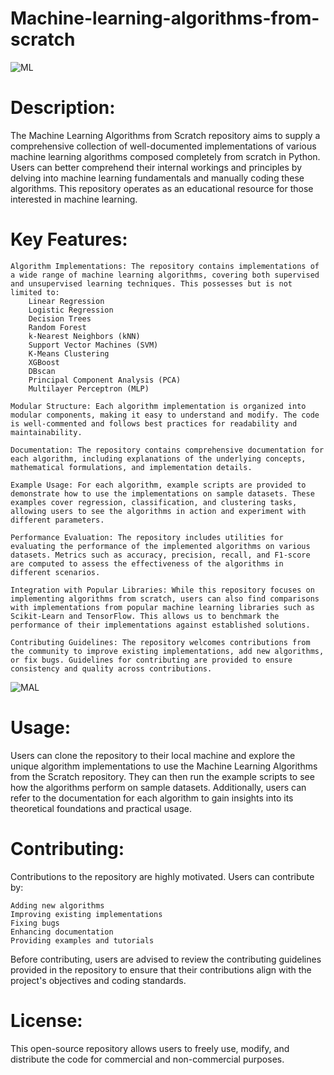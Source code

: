 # Machine-learning-algorithms-from-scratch
![ML](https://media.geeksforgeeks.org/wp-content/uploads/20230808130011/Machine-Learning-Algorithms1-(1).webp)
# Description:
The Machine Learning Algorithms from Scratch repository aims to supply a comprehensive collection of well-documented implementations of various machine learning algorithms composed completely from scratch in Python. Users can better comprehend their internal workings and principles by delving into machine learning fundamentals and manually coding these algorithms. This repository operates as an educational resource for those interested in machine learning.

# Key Features:

    Algorithm Implementations: The repository contains implementations of a wide range of machine learning algorithms, covering both supervised and unsupervised learning techniques. This possesses but is not limited to:
        Linear Regression
        Logistic Regression
        Decision Trees
        Random Forest
        k-Nearest Neighbors (kNN)
        Support Vector Machines (SVM)
        K-Means Clustering
        XGBoost
        DBscan
        Principal Component Analysis (PCA)
        Multilayer Perceptron (MLP)

    Modular Structure: Each algorithm implementation is organized into modular components, making it easy to understand and modify. The code is well-commented and follows best practices for readability and maintainability.

    Documentation: The repository contains comprehensive documentation for each algorithm, including explanations of the underlying concepts, mathematical formulations, and implementation details.
    
    Example Usage: For each algorithm, example scripts are provided to demonstrate how to use the implementations on sample datasets. These examples cover regression, classification, and clustering tasks, allowing users to see the algorithms in action and experiment with different parameters.

    Performance Evaluation: The repository includes utilities for evaluating the performance of the implemented algorithms on various datasets. Metrics such as accuracy, precision, recall, and F1-score are computed to assess the effectiveness of the algorithms in different scenarios.

    Integration with Popular Libraries: While this repository focuses on implementing algorithms from scratch, users can also find comparisons with implementations from popular machine learning libraries such as Scikit-Learn and TensorFlow. This allows us to benchmark the performance of their implementations against established solutions.

    Contributing Guidelines: The repository welcomes contributions from the community to improve existing implementations, add new algorithms, or fix bugs. Guidelines for contributing are provided to ensure consistency and quality across contributions.
![MAL](https://miro.medium.com/v2/resize:fit:1400/1*cG6U1qstYDijh9bPL42e-Q.jpeg)
# Usage:
Users can clone the repository to their local machine and explore the unique algorithm implementations to use the Machine Learning Algorithms from the Scratch repository. They can then run the example scripts to see how the algorithms perform on sample datasets. Additionally, users can refer to the documentation for each algorithm to gain insights into its theoretical foundations and practical usage.

# Contributing:
Contributions to the repository are highly motivated. Users can contribute by:

    Adding new algorithms
    Improving existing implementations
    Fixing bugs
    Enhancing documentation
    Providing examples and tutorials

Before contributing, users are advised to review the contributing guidelines provided in the repository to ensure that their contributions align with the project's objectives and coding standards.

# License:
This open-source repository allows users to freely use, modify, and distribute the code for commercial and non-commercial purposes.
